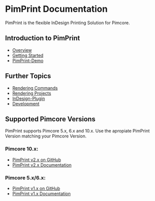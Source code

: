 # PimPrint Documentation
PimPrint is the flexible InDesign Printing Solution for Pimcore.

## Introduction to PimPrint
* [Overview](00_Overview.md) 
* [Getting Started](./01_Getting_Started/README.md)
* [PimPrint-Demo](./05_PimPrint-Demo/README.md) 

## Further Topics
* [Rendering Commands](./15_Rendering_Commands.md)
* [Rendering Projects](./10_Rendering_Projects/README.md)
* [InDesign-Plugin](./20_InDesign_Plugin/README.md)
* [Development](./25_Development/README.md)

## Supported Pimcore Versions
PimPrint supports Pimcore 5.x, 6.x and 10.x. Use the apropiate PimPrint Version matching your Pimcore Version.

### Pimcore 10.x:
* [PimPrint v2.x on GitHub](https://github.com/mds-agenturgruppe/pimprint-core-bundle)
* [PimPrint v2.x Documentation](https://pimprint.mds.eu/docs)

### Pimcore 5.x/6.x:
* [PimPrint v1.x on GitHub](https://github.com/mds-agenturgruppe/pimprint-core-bundle/tree/1.x)
* [PimPrint v1.x Documentation](https://pimprint.mds.eu/docs/1.x)
